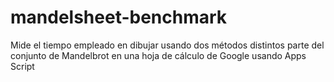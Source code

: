 # mandelsheet-benchmark
Mide el tiempo empleado en dibujar usando dos métodos distintos parte del conjunto de Mandelbrot en una hoja de cálculo de Google usando Apps Script
